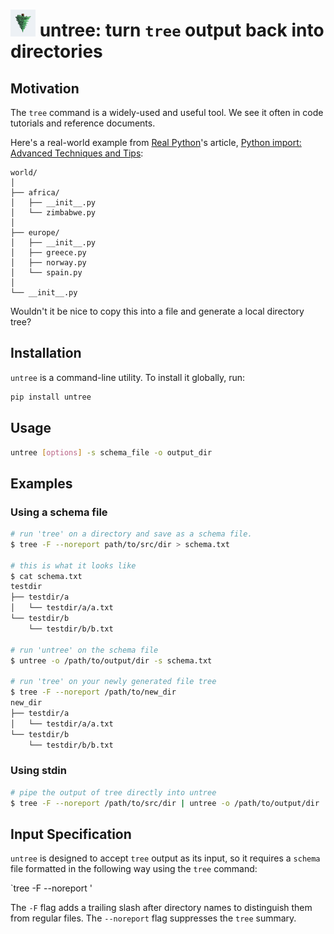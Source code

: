 # ![untree logo](untree-logo.png) untree: turn `tree` output back into directories

## Motivation

The `tree` command is a widely-used and useful tool.  We see it often in code tutorials and reference documents.

Here's a real-world example from [Real Python](realpython.com)'s article, [Python import: Advanced Techniques and Tips](https://realpython.com/python-import):

```
world/
│
├── africa/
│   ├── __init__.py
│   └── zimbabwe.py
│
├── europe/
│   ├── __init__.py
│   ├── greece.py
│   ├── norway.py
│   └── spain.py
│
└── __init__.py
```


Wouldn't it be nice to copy this into a file and generate a local directory tree? 

## Installation
`untree` is a command-line utility.  To install it globally, run:

```bash
pip install untree
```

## Usage

```bash
untree [options] -s schema_file -o output_dir
```

## Examples

### Using a schema file

```bash
# run 'tree' on a directory and save as a schema file.
$ tree -F --noreport path/to/src/dir > schema.txt

# this is what it looks like
$ cat schema.txt
testdir
├── testdir/a
│   └── testdir/a/a.txt
└── testdir/b
    └── testdir/b/b.txt

# run 'untree' on the schema file
$ untree -o /path/to/output/dir -s schema.txt

# run 'tree' on your newly generated file tree
$ tree -F --noreport /path/to/new_dir
new_dir
├── testdir/a
│   └── testdir/a/a.txt
└── testdir/b
    └── testdir/b/b.txt
```

### Using stdin

```bash
# pipe the output of tree directly into untree
$ tree -F --noreport /path/to/src/dir | untree -o /path/to/output/dir

```




## Input Specification

`untree` is designed to accept `tree` output as its input, so it requires a `schema` file formatted in the following way using the `tree` command:

`tree -F --noreport <directory name>'

The `-F` flag adds a trailing slash after directory names to distinguish them from regular files. The `--noreport` flag suppresses the `tree` summary.

